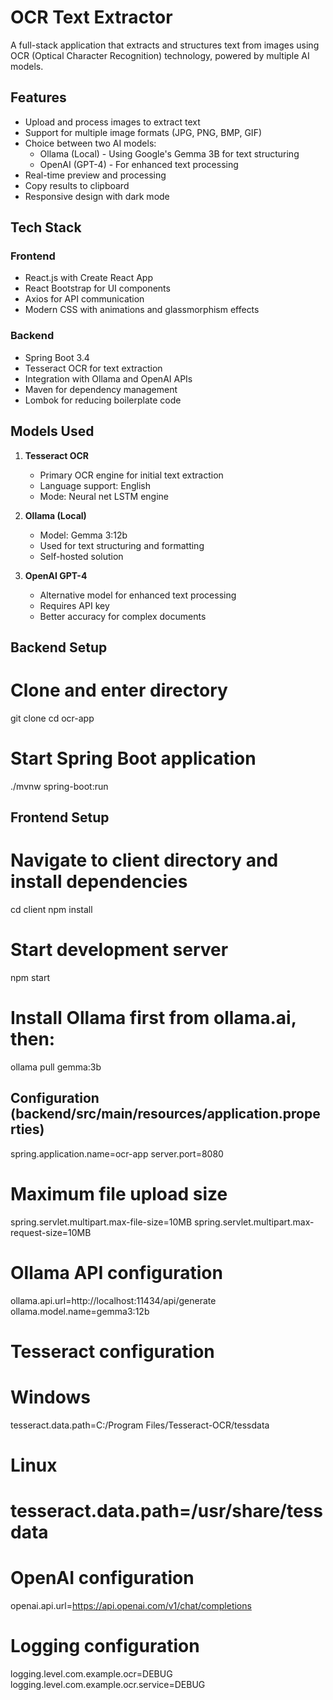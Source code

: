 # OCR Text Extractor

A full-stack application that extracts and structures text from images using OCR (Optical Character Recognition) technology, powered by multiple AI models.

## Features

- Upload and process images to extract text
- Support for multiple image formats (JPG, PNG, BMP, GIF)
- Choice between two AI models:
  - Ollama (Local) - Using Google's Gemma 3B for text structuring
  - OpenAI (GPT-4) - For enhanced text processing
- Real-time preview and processing
- Copy results to clipboard
- Responsive design with dark mode

## Tech Stack

### Frontend

- React.js with Create React App
- React Bootstrap for UI components
- Axios for API communication
- Modern CSS with animations and glassmorphism effects

### Backend

- Spring Boot 3.4
- Tesseract OCR for text extraction
- Integration with Ollama and OpenAI APIs
- Maven for dependency management
- Lombok for reducing boilerplate code

## Models Used

1. **Tesseract OCR**

   - Primary OCR engine for initial text extraction
   - Language support: English
   - Mode: Neural net LSTM engine

2. **Ollama (Local)**

   - Model: Gemma 3:12b
   - Used for text structuring and formatting
   - Self-hosted solution

3. **OpenAI GPT-4**
   - Alternative model for enhanced text processing
   - Requires API key
   - Better accuracy for complex documents

## Backend Setup

# Clone and enter directory

git clone <repository-url>
cd ocr-app

# Start Spring Boot application

./mvnw spring-boot:run

## Frontend Setup

# Navigate to client directory and install dependencies

cd client
npm install

# Start development server

npm start

# Install Ollama first from ollama.ai, then:

ollama pull gemma:3b

## Configuration (backend/src/main/resources/application.properties)

spring.application.name=ocr-app
server.port=8080

# Maximum file upload size

spring.servlet.multipart.max-file-size=10MB
spring.servlet.multipart.max-request-size=10MB

# Ollama API configuration

ollama.api.url=http://localhost:11434/api/generate
ollama.model.name=gemma3:12b

# Tesseract configuration

# Windows

tesseract.data.path=C:/Program Files/Tesseract-OCR/tessdata

# Linux

# tesseract.data.path=/usr/share/tessdata

# OpenAI configuration

openai.api.url=https://api.openai.com/v1/chat/completions

# Logging configuration

logging.level.com.example.ocr=DEBUG
logging.level.com.example.ocr.service=DEBUG
